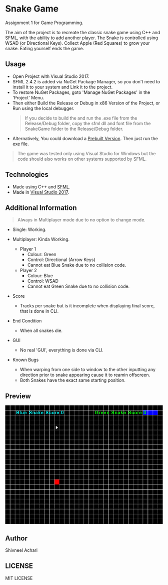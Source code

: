 # Snake Game
Assignment 1 for Game Programming. 

The aim of the project is to recreate the classic snake game using C++ and SFML, with the ability to add another player.
The Snake is controlled using WSAD (or Directional Keys). Collect Apple (Red Squares) to grow your snake. Eating yourself ends the game.

## Usage
- Open Project with Visual Studio 2017. 
- SFML 2.4.2 is added via NuGet Package Manager, so you don't need to install it to your system and Link it to the project. 
- To restore NuGet Packages, goto 'Manage NuGet Packages' in the 'Project' Menu.
- Then either Build the Release or Debug in x86 Version of the Project, or Run using the local debugger. 
  > If you decide to build the and run the .exe file from the Release/Debug folder, copy the sfml dll and font file from the SnakeGame    folder to the Release/Debug folder.
- Alternatively, You could download a [Prebuilt Version](/releases/latest/download/Release.7z). Then just run the exe file.


> The game was tested only using Visual Studio for Windows but the code should also works on other systems supported by SFML.

## Technologies
- Made using C++ and [SFML](https://www.sfml-dev.org/). 
- Made in [Visual Studio 2017](https://www.visualstudio.com/).

## Additional Information
> Always in Multiplayer mode due to no option to change mode. 
- Single: Working.
- Multiplayer: Kinda Working.
  - Player 1
    - Colour: Green
    - Control: Directional (Arrow Keys)
    - Cannot eat Blue Snake due to no collision code.
  - Player 2
    - Colour: Blue
    - Control: WSAD
    - Cannot eat Green Snake due to no collision code.

- Score
  - Tracks per snake but is it incomplete when displaying final score, that is done in CLI.
- End Condition
  - When all snakes die. 
- GUI 
  - No real 'GUI', everything is done via CLI.
- Known Bugs
  - When warping from one side to window to the other inputting any direction prior to snake appearing cause it to reamin offscreen.
  - Both Snakes have the exact same starting position.

## Preview 
![](preview.gif)

## Author
Shivneel Achari

## LICENSE
MIT LICENSE
